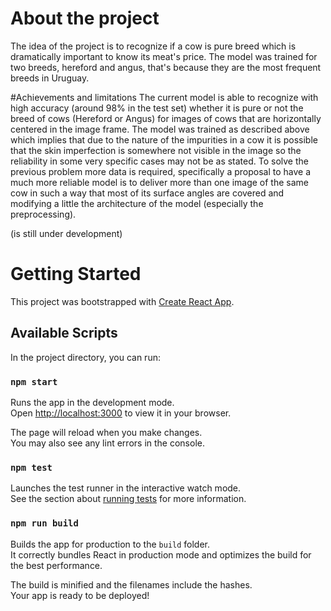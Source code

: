 # About the project

The idea of the project is to recognize if a cow is pure breed which is dramatically important to know its meat's price.
The model was trained for two breeds, hereford and angus, that's because they are the most frequent breeds in Uruguay.

#Achievements and limitations
The current model is able to recognize with high accuracy (around 98% in the test set) whether it is pure or not the breed of cows (Hereford or Angus) for images of cows that are horizontally centered in the image frame. 
The model was trained as described above which implies that due to the nature of the impurities in a cow it is possible that the skin imperfection is somewhere not visible in the image so the reliability in some very specific cases may not be as stated.
To solve the previous problem more data is required, specifically a proposal to have a much more reliable model is to deliver more than one image of the same cow in such a way that most of its surface angles are covered and modifying a little the architecture of the model (especially the preprocessing). 


(is still under development)

# Getting Started 

This project was bootstrapped with [Create React App](https://github.com/facebook/create-react-app).

## Available Scripts

In the project directory, you can run:

### `npm start`

Runs the app in the development mode.\
Open [http://localhost:3000](http://localhost:3000) to view it in your browser.

The page will reload when you make changes.\
You may also see any lint errors in the console.

### `npm test`

Launches the test runner in the interactive watch mode.\
See the section about [running tests](https://facebook.github.io/create-react-app/docs/running-tests) for more information.

### `npm run build`

Builds the app for production to the `build` folder.\
It correctly bundles React in production mode and optimizes the build for the best performance.

The build is minified and the filenames include the hashes.\
Your app is ready to be deployed!
